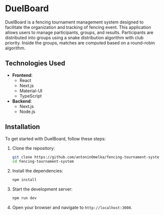 # DuelBoard

DuelBoard is a fencing tournament management system designed to facilitate the organization and tracking of fencing event. This application allows users to manage participants, groups, and results.
Participants are distributed into groups using a snake distribution algorithm with club priority. Inside the groups, matches are computed based on a round-robin algorithm.

## Technologies Used

- **Frontend**: 
  - React
  - Next.js
  - Material-UI
  - TypeScript
- **Backend**:
  - Next.js
  - Node.js

## Installation

To get started with DuelBoard, follow these steps:

1. Clone the repository:
   ```bash
   git clone https://github.com/antoninOmelka/fencing-tournament-system.git
   cd fencing-tournament-system
   ```

2. Install the dependencies:
   ```bash
   npm install
   ```

3. Start the development server:
   ```bash
   npm run dev
   ```

4. Open your browser and navigate to `http://localhost:3000`.

